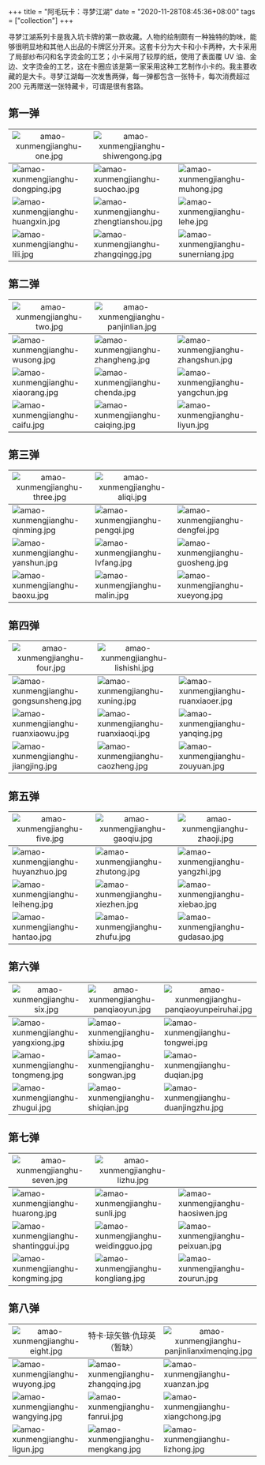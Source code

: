 +++
title = "阿毛玩卡：寻梦江湖"
date = "2020-11-28T08:45:36+08:00"
tags = ["collection"]
+++

寻梦江湖系列卡是我入坑卡牌的第一款收藏。人物的绘制颇有一种独特的韵味，能够很明显地和其他人出品的卡牌区分开来。这套卡分为大卡和小卡两种，大卡采用了局部纱布闪和名字烫金的工艺；小卡采用了较厚的纸，使用了表面覆 UV 油、金边、文字烫金的工艺，这在卡圈应该是第一家采用这种工艺制作小卡的。我主要收藏的是大卡。寻梦江湖每一次发售两弹，每一弹都包含一张特卡，每次消费超过 200 元再赠送一张特藏卡，可谓是很有套路。

## 第一弹

|![amao-xunmengjianghu-one.jpg](/images/amao-xunmengjianghu-one.jpg "卡头")|![amao-xunmengjianghu-shiwengong.jpg](/images/amao-xunmengjianghu-shiwengong.jpg "特卡·史文恭")||
|--|--|--|
|![amao-xunmengjianghu-dongping.jpg](/images/amao-xunmengjianghu-dongping.jpg "双枪将·董平")|![amao-xunmengjianghu-suochao.jpg](/images/amao-xunmengjianghu-suochao.jpg "急先锋·索超")|![amao-xunmengjianghu-muhong.jpg](/images/amao-xunmengjianghu-muhong.jpg "没遮拦·穆弘")|
|![amao-xunmengjianghu-huangxin.jpg](/images/amao-xunmengjianghu-huangxin.jpg "镇三山·黄信")|![amao-xunmengjianghu-zhengtianshou.jpg](/images/amao-xunmengjianghu-zhengtianshou.jpg "白面郎君·郑天寿")|![amao-xunmengjianghu-lehe.jpg](/images/amao-xunmengjianghu-lehe.jpg "铁叫子·乐和")|
|![amao-xunmengjianghu-lili.jpg](/images/amao-xunmengjianghu-lili.jpg "催命判官·李立")|![amao-xunmengjianghu-zhangqingg.jpg](/images/amao-xunmengjianghu-zhangqingg.jpg "菜园子·张青")|![amao-xunmengjianghu-sunerniang.jpg](/images/amao-xunmengjianghu-sunerniang.jpg "母夜叉·孙二娘")|

## 第二弹

|![amao-xunmengjianghu-two.jpg](/images/amao-xunmengjianghu-two.jpg "卡头")|![amao-xunmengjianghu-panjinlian.jpg](/images/amao-xunmengjianghu-panjinlian.jpg "特卡·潘金莲")||
|--|--|--|
|![amao-xunmengjianghu-wusong.jpg](/images/amao-xunmengjianghu-wusong.jpg "行者·武松")|![amao-xunmengjianghu-zhangheng.jpg](/images/amao-xunmengjianghu-zhangheng.jpg "船火儿·张横")|![amao-xunmengjianghu-zhangshun.jpg](/images/amao-xunmengjianghu-zhangshun.jpg "浪里白条·张顺")|
|![amao-xunmengjianghu-xiaorang.jpg](/images/amao-xunmengjianghu-xiaorang.jpg "圣手书生·萧让")|![amao-xunmengjianghu-chenda.jpg](/images/amao-xunmengjianghu-chenda.jpg "跳涧虎·陈达")|![amao-xunmengjianghu-yangchun.jpg](/images/amao-xunmengjianghu-yangchun.jpg "白花蛇·杨春")|
|![amao-xunmengjianghu-caifu.jpg](/images/amao-xunmengjianghu-caifu.jpg "铁臂膊·蔡福")|![amao-xunmengjianghu-caiqing.jpg](/images/amao-xunmengjianghu-caiqing.jpg "一枝花·蔡庆")|![amao-xunmengjianghu-liyun.jpg](/images/amao-xunmengjianghu-liyun.jpg "青眼虎·李云")|

## 第三弹

|![amao-xunmengjianghu-three.jpg](/images/amao-xunmengjianghu-three.jpg "卡头")|![amao-xunmengjianghu-aliqi.jpg](/images/amao-xunmengjianghu-aliqi.jpg "特卡·阿里奇")||
|--|--|--|
|![amao-xunmengjianghu-qinming.jpg](/images/amao-xunmengjianghu-qinming.jpg "霹雳火·秦明")|![amao-xunmengjianghu-pengqi.jpg](/images/amao-xunmengjianghu-pengqi.jpg "天目将·彭玘")|![amao-xunmengjianghu-dengfei.jpg](/images/amao-xunmengjianghu-dengfei.jpg "火眼狻猊·邓飞")|
|![amao-xunmengjianghu-yanshun.jpg](/images/amao-xunmengjianghu-yanshun.jpg "锦毛虎·燕顺")|![amao-xunmengjianghu-lvfang.jpg](/images/amao-xunmengjianghu-lvfang.jpg "小温侯·吕方")|![amao-xunmengjianghu-guosheng.jpg](/images/amao-xunmengjianghu-guosheng.jpg "赛仁贵·郭盛")|
|![amao-xunmengjianghu-baoxu.jpg](/images/amao-xunmengjianghu-baoxu.jpg "丧门神·鲍旭")|![amao-xunmengjianghu-malin.jpg](/images/amao-xunmengjianghu-malin.jpg "铁笛仙·马麟")|![amao-xunmengjianghu-xueyong.jpg](/images/amao-xunmengjianghu-xueyong.jpg "病大虫·薛永")|

## 第四弹

|![amao-xunmengjianghu-four.jpg](/images/amao-xunmengjianghu-four.jpg "卡头")|![amao-xunmengjianghu-lishishi.jpg](/images/amao-xunmengjianghu-lishishi.jpg "特卡·李师师")||
|--|--|--|
|![amao-xunmengjianghu-gongsunsheng.jpg](/images/amao-xunmengjianghu-gongsunsheng.jpg "入云龙·公孙胜")|![amao-xunmengjianghu-xuning.jpg](/images/amao-xunmengjianghu-xuning.jpg "金枪手·徐宁")|![amao-xunmengjianghu-ruanxiaoer.jpg](/images/amao-xunmengjianghu-ruanxiaoer.jpg "立地太岁·阮小二")|
|![amao-xunmengjianghu-ruanxiaowu.jpg](/images/amao-xunmengjianghu-ruanxiaowu.jpg "短命二郎·阮小五")|![amao-xunmengjianghu-ruanxiaoqi.jpg](/images/amao-xunmengjianghu-ruanxiaoqi.jpg "活阎罗·阮小七")|![amao-xunmengjianghu-yanqing.jpg](/images/amao-xunmengjianghu-yanqing.jpg "浪子·燕青")|
|![amao-xunmengjianghu-jiangjing.jpg](/images/amao-xunmengjianghu-jiangjing.jpg "神算子·蒋敬")|![amao-xunmengjianghu-caozheng.jpg](/images/amao-xunmengjianghu-caozheng.jpg "操刀鬼·曹正")|![amao-xunmengjianghu-zouyuan.jpg](/images/amao-xunmengjianghu-zouyuan.jpg "出林龙·邹渊")|

## 第五弹

|![amao-xunmengjianghu-five.jpg](/images/amao-xunmengjianghu-five.jpg "卡头")|![amao-xunmengjianghu-gaoqiu.jpg](/images/amao-xunmengjianghu-gaoqiu.jpg "特卡·高俅")|![amao-xunmengjianghu-zhaoji.jpg](/images/amao-xunmengjianghu-zhaoji.jpg "特卡·宋徽宗·赵佶")|
|--|--|--|
|![amao-xunmengjianghu-huyanzhuo.jpg](/images/amao-xunmengjianghu-huyanzhuo.jpg "双鞭·呼延灼")|![amao-xunmengjianghu-zhutong.jpg](/images/amao-xunmengjianghu-zhutong.jpg "美髯公·朱仝")|![amao-xunmengjianghu-yangzhi.jpg](/images/amao-xunmengjianghu-yangzhi.jpg "青面兽·杨志")|
|![amao-xunmengjianghu-leiheng.jpg](/images/amao-xunmengjianghu-leiheng.jpg "插翅虎·雷横")|![amao-xunmengjianghu-xiezhen.jpg](/images/amao-xunmengjianghu-xiezhen.jpg "两头蛇·解珍")|![amao-xunmengjianghu-xiebao.jpg](/images/amao-xunmengjianghu-xiebao.jpg "双尾蝎·解宝")|
|![amao-xunmengjianghu-hantao.jpg](/images/amao-xunmengjianghu-hantao.jpg "百胜将·韩滔")|![amao-xunmengjianghu-zhufu.jpg](/images/amao-xunmengjianghu-zhufu.jpg "笑面虎·朱富")|![amao-xunmengjianghu-gudasao.jpg](/images/amao-xunmengjianghu-gudasao.jpg "母大虫·顾大嫂")|

## 第六弹

|![amao-xunmengjianghu-six.jpg](/images/amao-xunmengjianghu-six.jpg "卡头")|![amao-xunmengjianghu-panqiaoyun.jpg](/images/amao-xunmengjianghu-panqiaoyun.jpg "特卡·潘巧云")|![amao-xunmengjianghu-panqiaoyunpeiruhai.jpg](/images/amao-xunmengjianghu-panqiaoyunpeiruhai.jpg "特藏卡·潘巧云 & 裴如海")|
|--|--|--|
|![amao-xunmengjianghu-yangxiong.jpg](/images/amao-xunmengjianghu-yangxiong.jpg "病关索·杨雄")|![amao-xunmengjianghu-shixiu.jpg](/images/amao-xunmengjianghu-shixiu.jpg "拼命三郎·石秀")|![amao-xunmengjianghu-tongwei.jpg](/images/amao-xunmengjianghu-tongwei.jpg "出洞蛟·童威")|
|![amao-xunmengjianghu-tongmeng.jpg](/images/amao-xunmengjianghu-tongmeng.jpg "翻浆蜃·童猛")|![amao-xunmengjianghu-songwan.jpg](/images/amao-xunmengjianghu-songwan.jpg "云里金刚·宋万")|![amao-xunmengjianghu-duqian.jpg](/images/amao-xunmengjianghu-duqian.jpg "摸着天·杜迁")|
|![amao-xunmengjianghu-zhugui.jpg](/images/amao-xunmengjianghu-zhugui.jpg "旱地忽律·朱贵")|![amao-xunmengjianghu-shiqian.jpg](/images/amao-xunmengjianghu-shiqian.jpg "鼓上蚤·时迁")|![amao-xunmengjianghu-duanjingzhu.jpg](/images/amao-xunmengjianghu-duanjingzhu.jpg "金毛犬·段景住")|

## 第七弹

|![amao-xunmengjianghu-seven.jpg](/images/amao-xunmengjianghu-seven.jpg "卡头")|![amao-xunmengjianghu-lizhu.jpg](/images/amao-xunmengjianghu-lizhu.jpg "特卡·金剑先生·李助")||
|--|--|--|
|![amao-xunmengjianghu-huarong.jpg](/images/amao-xunmengjianghu-huarong.jpg "小李广·花荣")|![amao-xunmengjianghu-sunli.jpg](/images/amao-xunmengjianghu-sunli.jpg "病尉迟·孙立")|![amao-xunmengjianghu-haosiwen.jpg](/images/amao-xunmengjianghu-haosiwen.jpg "井木犴·郝思文")|
|![amao-xunmengjianghu-shantinggui.jpg](/images/amao-xunmengjianghu-shantinggui.jpg "圣水将·单廷珪")|![amao-xunmengjianghu-weidingguo.jpg](/images/amao-xunmengjianghu-weidingguo.jpg "神火将·魏定国")|![amao-xunmengjianghu-peixuan.jpg](/images/amao-xunmengjianghu-peixuan.jpg "天面孔目·裴宣")|
|![amao-xunmengjianghu-kongming.jpg](/images/amao-xunmengjianghu-kongming.jpg "毛头星·孔明")|![amao-xunmengjianghu-kongliang.jpg](/images/amao-xunmengjianghu-kongliang.jpg "独火星·孔亮")|![amao-xunmengjianghu-zourun.jpg](/images/amao-xunmengjianghu-zourun.jpg "独角龙·邹润")|

## 第八弹

|![amao-xunmengjianghu-eight.jpg](/images/amao-xunmengjianghu-eight.jpg "卡头")|特卡·琼矢镞·仇琼英（暂缺）|![amao-xunmengjianghu-panjinlianximenqing.jpg](/images/amao-xunmengjianghu-panjinlianximenqing.jpg "特藏卡·潘金莲 & 西门庆")|
|--|--|--|
|![amao-xunmengjianghu-wuyong.jpg](/images/amao-xunmengjianghu-wuyong.jpg "智多星·吴用")|![amao-xunmengjianghu-zhangqing.jpg](/images/amao-xunmengjianghu-zhangqing.jpg "没羽箭·张清")|![amao-xunmengjianghu-xuanzan.jpg](/images/amao-xunmengjianghu-xuanzan.jpg "丑郡马·宣赞")|
|![amao-xunmengjianghu-wangying.jpg](/images/amao-xunmengjianghu-wangying.jpg "矮脚虎·王英")|![amao-xunmengjianghu-fanrui.jpg](/images/amao-xunmengjianghu-fanrui.jpg "混世魔王·樊瑞")|![amao-xunmengjianghu-xiangchong.jpg](/images/amao-xunmengjianghu-xiangchong.jpg "八臂哪吒·项充")|
|![amao-xunmengjianghu-ligun.jpg](/images/amao-xunmengjianghu-ligun.jpg "飞天大圣·李衮")|![amao-xunmengjianghu-mengkang.jpg](/images/amao-xunmengjianghu-mengkang.jpg "玉幡竿·孟康")|![amao-xunmengjianghu-lizhong.jpg](/images/amao-xunmengjianghu-lizhong.jpg "打虎将·李忠")|

<style>
th {
    font-weight: normal;
}
</style>